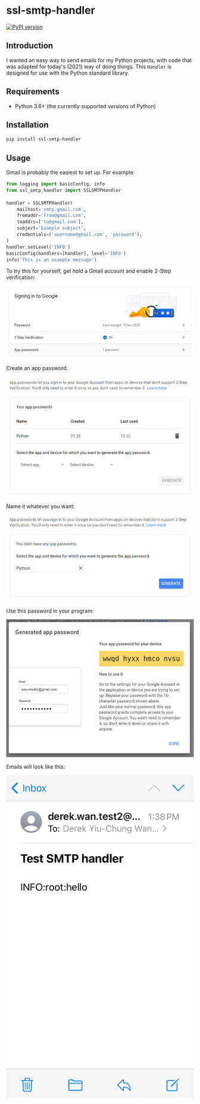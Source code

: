 # ssl-smtp-handler

[![PyPI version](https://badge.fury.io/py/ssl-smtp-handler.svg)](https://badge.fury.io/py/ssl-smtp-handler)

## Introduction

I wanted an easy way to send emails for my Python projects, with code that was
adapted for today's (2021) way of doing things. This `Handler` is designed for
use with the Python standard library.

## Requirements

- Python 3.6+ (the currently supported versions of Python)

## Installation

```sh
pip install ssl-smtp-handler
```

## Usage

Gmail is probably the easiest to set up. For example:

```python
from logging import basicConfig, info
from ssl_smtp_handler import SSLSMTPHandler

handler = SSLSMTPHandler(
    mailhost='smtp.gmail.com',
    fromaddr='from@gmail.com',
    toaddrs=['to@gmail.com'],
    subject='Example subject',
    credentials=('username@gmail.com', 'password'),
)
handler.setLevel('INFO')
basicConfig(handlers=[handler], level='INFO')
info('This is an example message')
```

To try this for yourself, get hold a Gmail account and enable 2-Step
verification:

![screenshot1.png](doc/screenshot1.png)

Create an app password:

![screenshot2.png](doc/screenshot2.png)

Name it whatever you want:

![screenshot3.png](doc/screenshot3.png)

Use this password in your program:

![screenshot4.png](doc/screenshot4.png)

Emails will look like this:

![screenshot5.png](doc/screenshot5.png)
